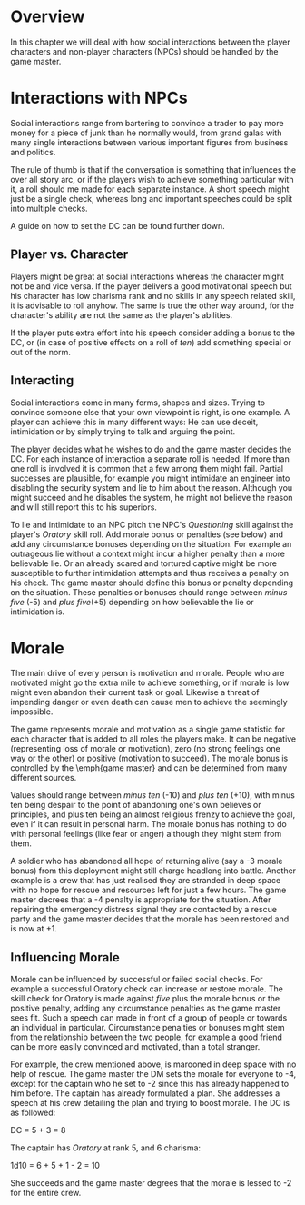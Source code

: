 # Overview

In this chapter we will deal with how social interactions between the player
characters and non-player characters (NPCs) should be handled by the game
master.

# Interactions with NPCs

Social interactions range from bartering to convince a trader to pay more
money for a piece of junk than he normally would, from grand galas with many
single interactions between various important figures from business and
politics.

The rule of thumb is that if the conversation is something that influences the
over all story arc, or if the players wish to achieve something particular
with it, a roll should me made for each separate instance. A short speech
might just be a single check, whereas long and important speeches could be
split into multiple checks.

A guide on how to set the DC can be found further down.

## Player vs. Character

Players might be great at social interactions whereas the character might not
be and vice versa. If the player delivers a good motivational speech but his
character has low charisma rank and no skills in any speech related skill, it
is advisable to roll anyhow. The same is true the other way around, for the
character's ability are not the same as the player's abilities.

If the player puts extra effort into his speech consider adding a bonus to
the DC, or (in case of positive effects on a roll of _ten_) add something
special or out of the norm.

## Interacting

Social interactions come in many forms, shapes and sizes. Trying to convince
someone else that your own viewpoint is right, is one example. A player can
achieve this in many different ways: He can use deceit, intimidation or by
simply trying to talk and arguing the point.

The player decides what he wishes to do and the game master decides the DC. For
each instance of interaction a separate roll is needed. If more than one roll
is involved it is common that a few among them might fail. Partial successes
are plausible, for example you might intimidate an engineer into disabling the
security system and lie to him about the reason. Although you might succeed
and he disables the system, he might not believe the reason and will still
report this to his superiors.

To lie and intimidate to an NPC pitch the NPC's _Questioning_ skill
against the player's _Oratory_ skill roll. Add morale bonus or penalties
(see below) and add any circumstance bonuses depending on the situation. For
example an outrageous lie without a context might incur a higher penalty than
a more believable lie. Or an already scared and tortured captive might be more
susceptible to further intimidation attempts and thus receives a penalty on
his check. The game master should define this bonus or penalty depending on the
situation. These penalties or bonuses should range between _minus five_
(-5) and _plus five_(+5) depending on how believable the lie or intimidation is.

# Morale

The main drive of every person is motivation and morale. People who are
motivated might go the extra mile to achieve something, or if morale is low
might even abandon their current task or goal. Likewise a threat of impending
danger or even death can cause men to achieve the seemingly impossible.

The game represents morale and motivation as a single game statistic for each
character that is added to all roles the players make. It can be negative
(representing loss of morale or motivation), zero (no strong feelings one way
or the other) or positive (motivation to succeed). The morale bonus is
controlled by the \emph{game master} and can be determined from many
different sources.

Values should range between _minus ten_ (-10) and _plus ten_ (+10),
with minus ten being despair to the point of abandoning one's own believes or
principles, and plus ten being an almost religious frenzy to achieve the
goal, even if it can result in personal harm. The morale bonus has nothing to
do with personal feelings (like fear or anger) although they might stem from
them.

A soldier who has abandoned all hope of returning alive (say a -3 morale
bonus) from this deployment might still charge headlong into battle. Another
example is a crew that has just realised they are stranded in deep space
with no hope for rescue and resources left for just a few hours. The
game master decrees that a -4 penalty is appropriate for the situation. After
repairing the emergency distress signal they are contacted by a rescue party
and the game master decides that the morale has been restored and is now at +1.

## Influencing Morale

Morale can be influenced by successful or failed social checks. For example
a successful Oratory check can increase or restore morale. The skill check for
Oratory is made against _five_ plus the morale bonus or the positive
penalty, adding any circumstance penalties as the game master sees fit. Such a
speech can made in front of a group of people or towards an individual in
particular. Circumstance penalties or bonuses might stem from the relationship
between the two people, for example a good friend can be more easily convinced
and motivated, than a total stranger.

For example, the crew mentioned above, is marooned in deep space with no help
of rescue. The game master the DM sets the morale for everyone to -4, except
for the captain who he set to -2 since this has already happened to him
before.  The captain has already formulated a plan. She addresses a speech at
his crew detailing the plan and trying to boost morale. The DC is as
followed:

<div class="formula formula-top formula-bottom">
DC = <span data-bracket-bottom="base">5</span>
<span data-bracket-top="morale">+ 3</span>
= 8
</div>

The captain has _Oratory_ at rank 5, and 6 charisma:

<div class="formula formula-top formula-bottom">
1d10 = <span data-bracket-bottom="roll">6</span>
<span data-bracket-top="skill">+ 5</span>
<span data-bracket-bottom="charisma">+ 1</span>
<span data-bracket-top="morale">- 2</span>
= 10
</div>

She succeeds and the game master degrees that the morale is lessed to -2 for
the entire crew.
